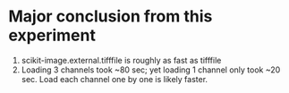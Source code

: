 # Major conclusion from this experiment
1. scikit-image.external.tifffile is roughly as fast as tifffile
2. Loading 3 channels took ~80 sec; yet loading 1 channel only took ~20 sec.
Load each channel one by one is likely faster.
